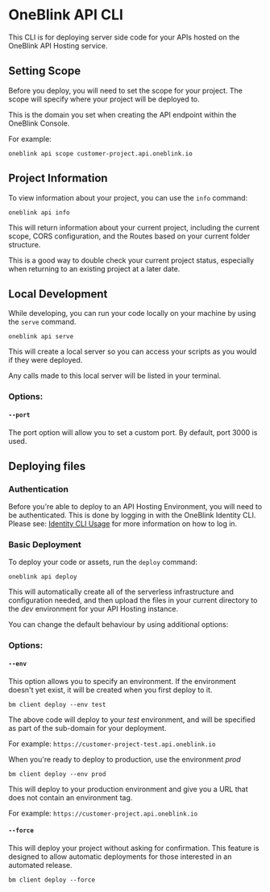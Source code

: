 # OneBlink API CLI

This CLI is for deploying server side code for your APIs hosted on the OneBlink API Hosting service.

## Setting Scope

Before you deploy, you will need to set the scope for your project. The scope will specify where your project will be deployed to.

This is the domain you set when creating the API endpoint within the OneBlink Console.

For example:

    oneblink api scope customer-project.api.oneblink.io

## Project Information

To view information about your project, you can use the `info` command:

    oneblink api info

This will return information about your current project, including the current scope, CORS configuration, and the Routes based on your current folder structure.

This is a good way to double check your current project status, especially when returning to an existing project at a later date.

## Local Development

While developing, you can run your code locally on your machine by using the `serve` command.

    oneblink api serve

This will create a local server so you can access your scripts as you would if they were deployed.

Any calls made to this local server will be listed in your terminal.

### Options:

#### `--port`

The port option will allow you to set a custom port. By default, port 3000 is used.

## Deploying files

### Authentication

Before you're able to deploy to an API Hosting Environment, you will need to be authenticated. This is done by logging in with the OneBlink Identity CLI. Please see: [Identity CLI Usage](https://github.com/blinkmobile/identity-cli#usage) for more information on how to log in.

### Basic Deployment

To deploy your code or assets, run the `deploy` command:

    oneblink api deploy

This will automatically create all of the serverless infrastructure and configuration needed, and then upload the files in your current directory to the _dev_ environment for your API Hosting instance.

You can change the default behaviour by using additional options:

### Options:

#### `--env`

This option allows you to specify an environment. If the environment doesn't yet exist, it will be created when you first deploy to it.

    bm client deploy --env test

The above code will deploy to your _test_ environment, and will be specified as part of the sub-domain for your deployment.

For example: `https://customer-project-test.api.oneblink.io`

When you're ready to deploy to production, use the environment _prod_

    bm client deploy --env prod

This will deploy to your production environment and give you a URL that does not contain an environment tag.

For example: `https://customer-project.api.oneblink.io`

#### `--force`

This will deploy your project without asking for confirmation. This feature is designed to allow automatic deployments for those interested in an automated release.

    bm client deploy --force
